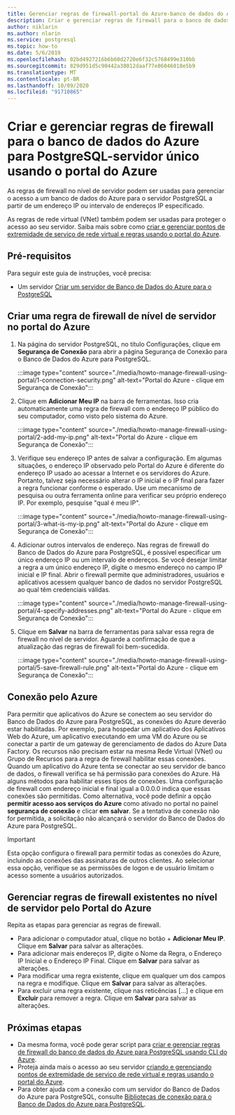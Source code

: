 ```yaml
---
title: Gerenciar regras de firewall-portal do Azure-banco de dados do Azure para PostgreSQL-servidor único
description: Criar e gerenciar regras de firewall para o banco de dados do Azure para PostgreSQL-servidor único usando o portal do Azure
author: niklarin
ms.author: nlarin
ms.service: postgresql
ms.topic: how-to
ms.date: 5/6/2019
ms.openlocfilehash: 02bd4927216b6b60d2720e6f32c5768499e310bb
ms.sourcegitcommit: 829d951d5c90442a38012daaf77e86046018e5b9
ms.translationtype: MT
ms.contentlocale: pt-BR
ms.lasthandoff: 10/09/2020
ms.locfileid: "91710865"
---
```

# <a name="create-and-manage-firewall-rules-for-azure-database-for-postgresql---single-server-using-the-azure-portal"></a>Criar e gerenciar regras de firewall para o banco de dados do Azure para PostgreSQL-servidor único usando o portal do Azure
As regras de firewall no nível de servidor podem ser usadas para gerenciar o acesso a um banco de dados do Azure para o servidor PostgreSQL a partir de um endereço IP ou intervalo de endereços IP especificado.

As regras de rede virtual (VNet) também podem ser usadas para proteger o acesso ao seu servidor. Saiba mais sobre como [criar e gerenciar pontos de extremidade de serviço de rede virtual e regras usando o portal do Azure](howto-manage-vnet-using-portal.md).

## <a name="prerequisites"></a>Pré-requisitos
Para seguir este guia de instruções, você precisa:
- Um servidor [Criar um servidor de Banco de Dados do Azure para o PostgreSQL](quickstart-create-server-database-portal.md)

## <a name="create-a-server-level-firewall-rule-in-the-azure-portal"></a>Criar uma regra de firewall de nível de servidor no portal do Azure
1. Na página do servidor PostgreSQL, no título Configurações, clique em **Segurança de Conexão** para abrir a página Segurança de Conexão para o Banco de Dados do Azure para PostgreSQL.

   :::image type="content" source="./media/howto-manage-firewall-using-portal/1-connection-security.png" alt-text="Portal do Azure - clique em Segurança de Conexão":::

2. Clique em **Adicionar Meu IP** na barra de ferramentas. Isso cria automaticamente uma regra de firewall com o endereço IP público do seu computador, como visto pelo sistema do Azure.

   :::image type="content" source="./media/howto-manage-firewall-using-portal/2-add-my-ip.png" alt-text="Portal do Azure - clique em Segurança de Conexão":::

3. Verifique seu endereço IP antes de salvar a configuração. Em algumas situações, o endereço IP observado pelo Portal do Azure é diferente do endereço IP usado ao acessar a Internet e os servidores do Azure. Portanto, talvez seja necessário alterar o IP inicial e o IP final para fazer a regra funcionar conforme o esperado.
   Use um mecanismo de pesquisa ou outra ferramenta online para verificar seu próprio endereço IP. Por exemplo, pesquise "qual é meu IP".

   :::image type="content" source="./media/howto-manage-firewall-using-portal/3-what-is-my-ip.png" alt-text="Portal do Azure - clique em Segurança de Conexão":::

4. Adicionar outros intervalos de endereço. Nas regras de firewall do Banco de Dados do Azure para PostgreSQL, é possível especificar um único endereço IP ou um intervalo de endereços. Se você desejar limitar a regra a um único endereço IP, digite o mesmo endereço no campo IP inicial e IP final. Abrir o firewall permite que administradores, usuários e aplicativos acessem qualquer banco de dados no servidor PostgreSQL ao qual têm credenciais válidas.

   :::image type="content" source="./media/howto-manage-firewall-using-portal/4-specify-addresses.png" alt-text="Portal do Azure - clique em Segurança de Conexão":::

5. Clique em **Salvar** na barra de ferramentas para salvar essa regra de firewall no nível de servidor. Aguarde a confirmação de que a atualização das regras de firewall foi bem-sucedida.

   :::image type="content" source="./media/howto-manage-firewall-using-portal/5-save-firewall-rule.png" alt-text="Portal do Azure - clique em Segurança de Conexão":::

## <a name="connecting-from-azure"></a>Conexão pelo Azure
Para permitir que aplicativos do Azure se conectem ao seu servidor do Banco de Dados do Azure para PostgreSQL, as conexões do Azure deverão estar habilitadas. Por exemplo, para hospedar um aplicativo dos Aplicativos Web do Azure, um aplicativo executando em uma VM do Azure ou se conectar a partir de um gateway de gerenciamento de dados do Azure Data Factory. Os recursos não precisam estar na mesma Rede Virtual (VNet) ou Grupo de Recursos para a regra de firewall habilitar essas conexões. Quando um aplicativo do Azure tenta se conectar ao seu servidor de banco de dados, o firewall verifica se há permissão para conexões do Azure. Há alguns métodos para habilitar esses tipos de conexões. Uma configuração de firewall com endereço inicial e final igual a 0.0.0.0 indica que essas conexões são permitidas. Como alternativa, você pode definir a opção **permitir acesso aos serviços do Azure** como ativado no portal no painel **segurança de conexão** e clicar **em** **salvar**. Se a tentativa de conexão não for permitida, a solicitação não alcançará o servidor do Banco de Dados do Azure para PostgreSQL.

> [!IMPORTANT]
> Esta opção configura o firewall para permitir todas as conexões do Azure, incluindo as conexões das assinaturas de outros clientes. Ao selecionar essa opção, verifique se as permissões de logon e de usuário limitam o acesso somente a usuários autorizados.
> 

## <a name="manage-existing-server-level-firewall-rules-through-the-azure-portal"></a>Gerenciar regras de firewall existentes no nível de servidor pelo Portal do Azure
Repita as etapas para gerenciar as regras de firewall.
* Para adicionar o computador atual, clique no botão + **Adicionar Meu IP**. Clique em **Salvar** para salvar as alterações.
* Para adicionar mais endereços IP, digite o Nome da Regra, o Endereço IP Inicial e o Endereço IP Final. Clique em **Salvar** para salvar as alterações.
* Para modificar uma regra existente, clique em qualquer um dos campos na regra e modifique. Clique em **Salvar** para salvar as alterações.
* Para excluir uma regra existente, clique nas reticências [...] e clique em **Excluir** para remover a regra. Clique em **Salvar** para salvar as alterações.

## <a name="next-steps"></a>Próximas etapas
- Da mesma forma, você pode gerar script para [criar e gerenciar regras de firewall do banco de dados do Azure para PostgreSQL usando CLI do Azure](howto-manage-firewall-using-cli.md).
- Proteja ainda mais o acesso ao seu servidor [criando e gerenciando pontos de extremidade de serviço de rede virtual e regras usando o portal do Azure](howto-manage-vnet-using-portal.md).
- Para obter ajuda com a conexão com um servidor do Banco de Dados do Azure para PostgreSQL, consulte [Bibliotecas de conexão para o Banco de Dados do Azure para PostgreSQL](concepts-connection-libraries.md).
